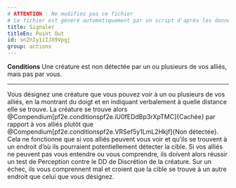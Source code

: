 ```yaml
---
# ATTENTION : Ne modifiez pas ce fichier
# Ce fichier est généré automatiquement par un script d'après les données du module Foundry VTT officiel et de sa traduction
title: Signaler
titleEn: Point Out
id: sn2hIy1iIJX9Vpgj
group: actions
---
```

<p><span><strong>Conditions</strong> Une créature est non détectée par un ou plusieurs de vos alliés, mais pas par vous.</span></p><hr><p>Vous désignez une créature que vous pouvez voir à un ou plusieurs de vos alliés, en la montrant du doigt et en indiquant verbalement à quelle distance elle se trouve. La créature se trouve alors @Compendium[pf2e.conditionspf2e.iU0fEDdBp3rXpTMC]{Cachée} par rapport à vos alliés plutôt que @Compendium[pf2e.conditionspf2e.VRSef5y1LmL2Hkjf]{Non détectée}. Cela ne fonctionne que si vos alliés peuvent vous voir et qu’ils se trouvent à un endroit d’où ils pourraient potentiellement détecter la cible. Si vos alliés ne peuvent pas vous entendre ou vous comprendre, ils doivent alors réussir un test de Perception contre le DD de Discrétion de la créature. Sur un échec, ils vous comprennent mal et croient que la cible se trouve à un autre endroit que celui que vous désignez.&nbsp;</p>

